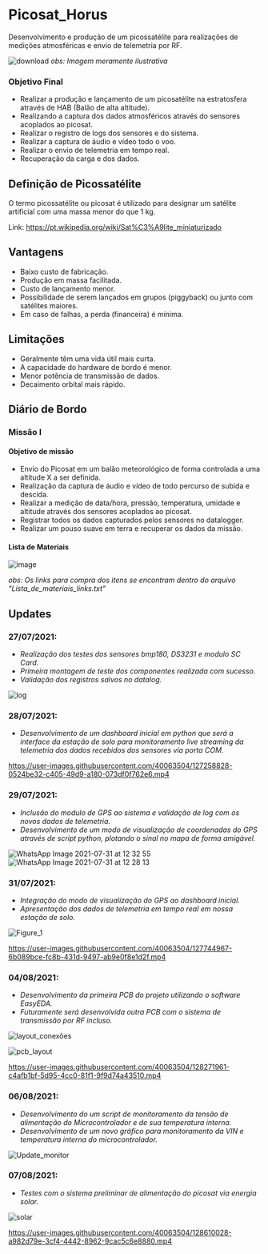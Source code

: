 # Picosat_Horus
Desenvolvimento e produção de um picossatélite para realizações de medições atmosféricas e envio de telemetria por RF.

![download](https://user-images.githubusercontent.com/40063504/126914282-48e06e31-83de-4a18-91f1-eec003de2222.png)
_obs: Imagem meramente ilustrativa_


### Objetivo Final
- Realizar a produção e lançamento de um picosatélite na estratosfera através de HAB (Balão de alta altitude).
- Realizando a captura dos dados atmosféricos através do sensores acoplados ao picosat.
- Realizar o registro de logs dos sensores e do sistema.
- Realizar a captura de áudio e vídeo todo o voo.
- Realizar o envio de telemetria em tempo real.
- Recuperação da carga e dos dados.


## Definição de Picossatélite
O termo picossatélite ou picosat é utilizado para designar um satélite artificial com uma massa menor do que 1 kg. 

Link: https://pt.wikipedia.org/wiki/Sat%C3%A9lite_miniaturizado


## Vantagens
- Baixo custo de fabricação.
- Produção em massa facilitada.
- Custo de lançamento menor.
- Possibilidade de serem lançados em grupos (piggyback) ou junto com satélites maiores.
- Em caso de falhas, a perda (financeira) é mínima.

## Limitações
- Geralmente têm uma vida útil mais curta.
- A capacidade do hardware de bordo é menor.
- Menor potência de transmissão de dados.
- Decaimento orbital mais rápido.


## Diário de Bordo
### Missão I
#### Objetivo de missão
- Envio do Picosat em um balão meteorológico de forma controlada a uma altitude X a ser definida.
- Realização da captura de áudio e vídeo de todo percurso de subida e descida.
- Realizar a medição de data/hora, pressão, temperatura, umidade e altitude através dos sensores acoplados ao picosat.
- Registrar todos os dados capturados pelos sensores no datalogger.
- Realizar um pouso suave em terra e recuperar os dados da missão.


#### Lista de Materiais
![image](https://user-images.githubusercontent.com/40063504/128609664-f046c7a5-6286-4b7a-a881-56c6e8a23988.png)

_obs: Os links para compra dos itens se encontram dentro do arquivo "Lista_de_materiais_links.txt"_

## Updates
### 27/07/2021: 
- _Realização dos testes dos sensores bmp180, DS3231 e modulo SC Card._
- _Primeira montagem de teste dos componentes realizada com sucesso._
- _Validação dos registros salvos no datalog._

![log](https://user-images.githubusercontent.com/40063504/127258601-e1fb1e56-ee62-4a9b-90a4-0bbdf42bcf49.jpeg)


### 28/07/2021:
- _Desenvolvimento de um dashboard inicial em python que será a interface da estação de solo para monitoramento live streaming da telemetria dos dados recebidos dos sensores via porta COM._

https://user-images.githubusercontent.com/40063504/127258828-0524be32-c405-49d9-a180-073df0f762e6.mp4

### 29/07/2021:
- _Inclusão do modulo de GPS ao sistema e validação de log com os novos dados de telemetria._
- _Desenvolvimento de um modo de visualização de coordenadas do GPS através de script python, plotando o sinal no mapa de forma amigável._

![WhatsApp Image 2021-07-31 at 12 32 55](https://user-images.githubusercontent.com/40063504/127744906-36191b2e-64b9-4dc2-8913-9bbc871f3b88.jpeg)
![WhatsApp Image 2021-07-31 at 12 28 13](https://user-images.githubusercontent.com/40063504/127744911-6e284f59-6254-4964-a0e7-28ff7481243a.jpeg)

### 31/07/2021:
- _Integração do modo de visualização do GPS ao dashboard inicial._
- _Apresentação dos dados de telemetria em tempo real em nossa estação de solo._

![Figure_1](https://user-images.githubusercontent.com/40063504/127744964-3d4227bc-6bd9-4ff7-b9b0-3927be43a010.png)

https://user-images.githubusercontent.com/40063504/127744967-6b089bce-fc8b-431d-9497-ab9e0f8e1d2f.mp4

### 04/08/2021:
- _Desenvolvimento da primeira PCB do projeto utilizando o software EasyEDA._
- _Futuramente será desenvolvida outra PCB com o sistema de transmissão por RF incluso._

![layout_conexões](https://user-images.githubusercontent.com/40063504/128271947-032a46bb-cd02-41bb-bbcf-087c08a0f3b4.PNG)

![pcb_layout](https://user-images.githubusercontent.com/40063504/128271953-42d18928-90f0-4551-acb8-be58f9707857.PNG)



https://user-images.githubusercontent.com/40063504/128271961-c4afb1bf-5d95-4cc0-81f1-9f9d74a43510.mp4

### 06/08/2021:
- _Desenvolvimento do um script de monitoramento da tensão de alimentação do Microcontrolador e de sua temperatura interna._
- _Desenvolvimento de um novo gráfico para monitoramento da VIN e temperatura interna do microcontrolador._

![Update_monitor](https://user-images.githubusercontent.com/40063504/128581430-b16f1d82-dba3-4801-903c-27e04c965e60.png)

### 07/08/2021:
- _Testes com o sistema preliminar de alimentação do picosat via energia solar._

![solar](https://user-images.githubusercontent.com/40063504/128610020-e8b2a47f-2bc2-4f58-937e-702937d0a11d.PNG)



https://user-images.githubusercontent.com/40063504/128610028-a982d79e-3cf4-4442-8962-9cac5c6e8880.mp4

